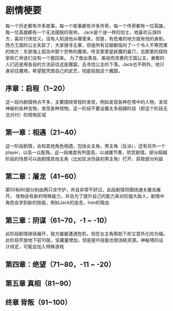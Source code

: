 # 剧情梗要

每一个历史都有许多故事，每一个故事都有许多传奇，每一个传奇都有一位英雄，每一位英雄都有一个无法摆脱的宿命。
Jack是个谜一样的剑士，他喜欢云游四方，喜欢行侠仗义。没有人知道他从哪里来，但是，有危难的地方就有他的身影。
西方王国的公主失踪了，大家搜寻无果，但是所有证据都指向了一个令人不寒而栗的地方：东部海上孤岛中那个恐怖的魔塔。传言那里是妖魔的巢穴，去那里的探险家和亡命徒们没有一个能回来。
为了救出善良、美丽而贤惠的王国公主，勇敢的人们还是用各自的方法前往这座魔窟，去寻找公主的下落。Jack也不例外，他只身前往魔塔，希望能凭借自己的武艺，彻底捣毁这个魔窟。


## 序章：启程（1~20）
这一段内剧情特点不多，主要围绕常规的发现，例如发现各种在塔中的人物，发现神秘的各种宝物，发现各种怪物。这一阶段不要设置太多超越阶段（即这个阶段无法对付）的怪物区域

## 第一章：相遇（21~40）
这一阶段剧情，会和其他角色相遇，包括女主角，男主角（反派），还有另外一个player，以及一众配角。这一段难度有所提高，以减缓节奏，欣赏剧情。部分超越阶段的场景可以由剧情其他主角（比如反派伪装的男主角）打开，获取部分利益

## 第二章：屠龙（41~60）
第50和60层分别由两只龙守护，并且非常不好过。此段剧情将围绕通关屠龙展开。
怪物会有新的特殊能力，并且为了提升自己的能力来对抗强大敌人，剧情中角色会学到新的技能，例如Jack的连击，Iren的吸血

## 第三章：阴谋（61~70，-1 ~ -10）
此阶段剧情继续展开，我方屡屡遭遇危机，但在女主角帮助下却又意外化险为福。此阶段开放地下前10层，宝藏量增加，但是提升技能也很消耗资源。神秘塔的设计待定，可能会加入特殊游戏

## 第四章：绝望（71~80，-11 ~ -20）

## 第五章 真相（81~90）

## 终章 背叛（91~100）
